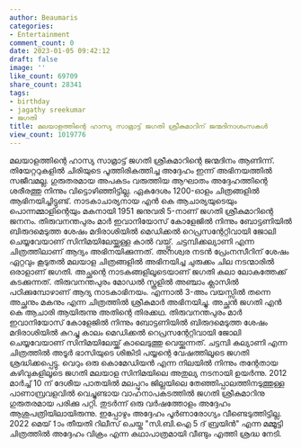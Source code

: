 ```yaml
---
author: Beaumaris
categories:
- Entertainment
comment_count: 0
date: 2023-01-05 09:42:12
draft: false
image: ''
like_count: 69709
share_count: 28341
tags:
- birthday
- jagathy sreekumar
- ജഗതി
title: മലയാളത്തിന്റെ ഹാസ്യ സാമ്രാട്ട് ജഗതി ശ്രീകുമാറിന് ജന്മദിനാശംസകൾ
view_count: 1019776
---
```


മലയാളത്തിന്റെ ഹാസ്യ സാമ്രാട്ട് ജഗതി ശ്രീകുമാറിന്റെ ജന്മദിനം ആണിന്ന്. തിയേറ്ററുകളിൽ ചിരിയുടെ പൂത്തിരികത്തിച്ച അദ്ദേഹം ഇന്ന് അഭിനയത്തിൽ സജീവമല്ല. ഗുരുതരമായ അപകടം വരുത്തിയ ആഘാതം അദ്ദേഹത്തിന്റെ ശരീരത്തു നിന്നും വിട്ടൊഴിഞ്ഞിട്ടില്ല. ഏകദേശം 1200-ഓളം ചിത്രങ്ങളിൽ ആഭിനയിച്ചിട്ടുണ്ട്. നാടകാചാര്യനായ എൻ കെ ആചാര്യയുടെയും പൊന്നമ്മാളിന്റെയും മകനായി 1951 ജനുവരി 5-നാണ് ജഗതി ശ്രീകുമാറിന്റെ ജനനം. തിരുവനന്തപുരം മാർ ഇവാനിയോസ് കോളേജിൽ നിന്നും ബോട്ടണിയിൽ ബിരുദമെടുത്ത ശേഷം മദിരാശിയിൽ മെഡിക്കൽ റെപ്രസന്റേറ്റിവായി ജോലി ചെയ്യവേയാണ് സിനിമയിലേയ്ക്കുള്ള കാൽ വയ്പ്പ്‌. ചട്ടമ്പിക്കല്യാണി എന്ന ചിത്രത്തിലാണ് ആദ്യം അഭിനയിക്കുന്നത്. അനശ്വര നടൻ പ്രേംനസീറിന് ശേഷം ഏറ്റവും കൂടുതൽ മലയാള ചിത്രങ്ങളിൽ അഭിനയിച്ച ചുരുക്കം ചില നടന്മാരിൽ ഒരാളാണ് ജഗതി. അച്ഛന്റെ നാടകങ്ങളിലൂടെയാണ് ജഗതി കലാ ലോകത്തേക്ക് കടക്കുന്നത്. തിരുവനന്തപുരം മോഡൽ സ്കൂളിൽ അഞ്ചാം ക്ലാസിൽ പഠിക്കുമ്പോഴാണ് ആദ്യ നാടകാഭിനയം. എന്നാൽ 3-അം വയസ്സിൽ തന്നെ അച്ഛനും മകനും എന്ന ചിത്രത്തിൽ ശ്രീകുമാർ അഭിനയിച്ചു. അച്ഛൻ ജഗതി എൻ കെ ആചാരി ആയിരുന്നു അതിന്റെ തിരക്കഥ. തിരുവനന്തപുരം മാർ ഇവാനിയോസ് കോളേജിൽ നിന്നും ബോട്ടണിയിൽ ബിരുദമെടുത്ത ശേഷം മദിരാശിയിൽ കുറച്ചു കാലം മെഡിക്കൽ റെപ്രസന്റേറ്റിവായി ജോലി ചെയ്യവേയാണ് സിനിമയിലേയ്ക്ക് കാലെടുത്തു വെയ്ക്കുന്നത്. ചട്ടമ്പി കല്യാണി എന്ന ചിത്രത്തിൽ അടൂർ ഭാസിയുടെ ശിങ്കിടി പയ്യന്റെ വേഷത്തിലൂടെ ജഗതി ശ്രദ്ധിക്കപ്പെട്ടു. വെറും ഒരു കൊമേഡിയൻ എന്ന നിലയിൽ നിന്നും തന്റേതായ കഴിവുകളിലൂടെ ജഗതി മലയാള സിനിമയിലെ അതുല്യ നടനായി ഉയർന്നു. 2012 മാർച്ച് 10 ന് ദേശീയ പാതയിൽ മലപ്പുറം ജില്ലയിലെ തേഞ്ഞിപ്പാലത്തിനടുത്തുള്ള പാണാമ്പ്രവളവിൽ വെച്ചുണ്ടായ വാഹനാപകടത്തിൽ ജഗതി ശ്രീകുമാറിനു ഗുരുതരമായ പരിക്കു പറ്റി. തുടർന്ന് ഒരു വർഷത്തോളം അദ്ദേഹം ആശുപത്രിയിലായിരുന്നു. ഇപ്പോഴും അദ്ദേഹം പൂർണാരോഗ്യം വീണ്ടെടുത്തിട്ടില്ല. 2022 മെയ് 1ാം തീയതി റിലീസ് ചെയ്ത "സി.ബി.ഐ 5 ദ് ബ്രയിൻ" എന്ന മമ്മൂട്ടി ചിത്രത്തിൽ അദ്ദേഹം വിക്രം എന്ന കഥാപാത്രമായി വീണ്ടും എത്തി ശ്രദ്ധ നേടി.